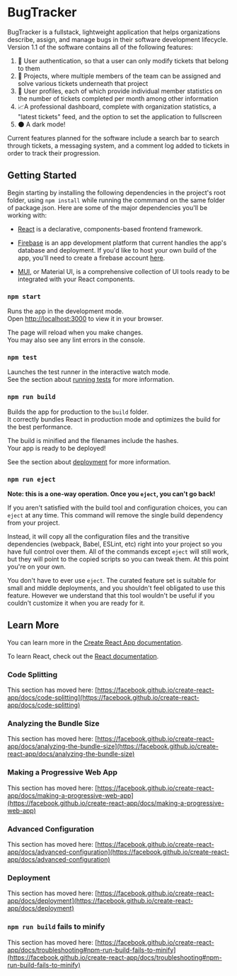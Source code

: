 # BugTracker 

BugTracker is a fullstack, lightweight application that helps organizations describe, assign, and manage bugs in their software development lifecycle. Version 1.1 of the software contains all of the following features:

1.  :closed_lock_with_key: User authentication, so that a user can only modify tickets that belong to them
2. :office: Projects, where multiple members of the team can be assigned and solve various tickets underneath that project
3. :raising_hand: User profiles, each of which provide individual member statistics on the number of tickets completed per month among other information
4. :chart_with_upwards_trend:A professional dashboard, complete with organization statistics, a "latest tickets" feed, and the option to set the application to fullscreen
5. :new_moon: A dark mode!

Current features planned for the software include a search bar to search through tickets, a messaging system, and a comment log added to tickets in order to track their progression.

## Getting Started

Begin starting by installing the following dependencies in the project's root folder, using ```npm install``` while running the commmand on the same folder of package.json. Here are some of the major dependencies you'll be working with:

- [React](https://reactjs.org/) is a declarative, components-based frontend framework.

- [Firebase](https://firebase.google.com/) is an app development platform that current handles the app's database and deployment. If you'd like to host your own build of the app, you'll need to create a firebase account [here](https://console.firebase.google.com/u/0/?pli=1).

- [MUI](https://mui.com/), or Material UI, is a comprehensive collection of UI tools ready to be integrated with your React components.

### `npm start`

Runs the app in the development mode.\
Open [http://localhost:3000](http://localhost:3000) to view it in your browser.

The page will reload when you make changes.\
You may also see any lint errors in the console.

### `npm test`

Launches the test runner in the interactive watch mode.\
See the section about [running tests](https://facebook.github.io/create-react-app/docs/running-tests) for more information.

### `npm run build`

Builds the app for production to the `build` folder.\
It correctly bundles React in production mode and optimizes the build for the best performance.

The build is minified and the filenames include the hashes.\
Your app is ready to be deployed!

See the section about [deployment](https://facebook.github.io/create-react-app/docs/deployment) for more information.

### `npm run eject`

**Note: this is a one-way operation. Once you `eject`, you can't go back!**

If you aren't satisfied with the build tool and configuration choices, you can `eject` at any time. This command will remove the single build dependency from your project.

Instead, it will copy all the configuration files and the transitive dependencies (webpack, Babel, ESLint, etc) right into your project so you have full control over them. All of the commands except `eject` will still work, but they will point to the copied scripts so you can tweak them. At this point you're on your own.

You don't have to ever use `eject`. The curated feature set is suitable for small and middle deployments, and you shouldn't feel obligated to use this feature. However we understand that this tool wouldn't be useful if you couldn't customize it when you are ready for it.

## Learn More

You can learn more in the [Create React App documentation](https://facebook.github.io/create-react-app/docs/getting-started).

To learn React, check out the [React documentation](https://reactjs.org/).

### Code Splitting

This section has moved here: [https://facebook.github.io/create-react-app/docs/code-splitting](https://facebook.github.io/create-react-app/docs/code-splitting)

### Analyzing the Bundle Size

This section has moved here: [https://facebook.github.io/create-react-app/docs/analyzing-the-bundle-size](https://facebook.github.io/create-react-app/docs/analyzing-the-bundle-size)

### Making a Progressive Web App

This section has moved here: [https://facebook.github.io/create-react-app/docs/making-a-progressive-web-app](https://facebook.github.io/create-react-app/docs/making-a-progressive-web-app)

### Advanced Configuration

This section has moved here: [https://facebook.github.io/create-react-app/docs/advanced-configuration](https://facebook.github.io/create-react-app/docs/advanced-configuration)

### Deployment

This section has moved here: [https://facebook.github.io/create-react-app/docs/deployment](https://facebook.github.io/create-react-app/docs/deployment)

### `npm run build` fails to minify

This section has moved here: [https://facebook.github.io/create-react-app/docs/troubleshooting#npm-run-build-fails-to-minify](https://facebook.github.io/create-react-app/docs/troubleshooting#npm-run-build-fails-to-minify)
